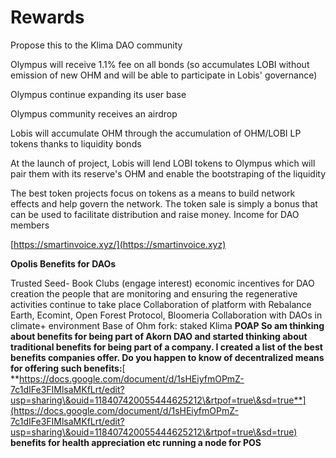 # Rewards

Propose this to the Klima DAO community

Olympus will receive 1.1% fee on all bonds (so accumulates LOBI without emission of new OHM and will be able to participate in Lobis' governance)

Olympus continue expanding its user base

Olympus community receives an airdrop

Lobis will accumulate OHM through the accumulation of OHM/LOBI LP tokens thanks to liquidity bonds

At the launch of project, Lobis will lend LOBI tokens to Olympus which will pair them with its reserve's OHM and enable the bootstraping of the liquidity

The best token projects focus on tokens as a means to build network effects and help govern the network. The token sale is simply a bonus that can be used to facilitate distribution and raise money. Income for DAO members

[https://smartinvoice.xyz/](https://smartinvoice.xyz)

**Opolis Benefits for DAOs**

Trusted Seed- Book Clubs (engage interest) economic incentives for DAO creation the people that are monitoring and ensuring the regenerative activities continue to take place Collaboration of platform with Rebalance Earth, Ecomint, Open Forest Protocol, Bloomeria Collaboration with DAOs in climate+ environment Base of Ohm fork: staked Klima **POAP So am thinking about benefits for being part of Akorn DAO and started thinking about traditional benefits for being part of a company. I created a list of the best benefits companies offer. Do you happen to know of decentralized means for offering such benefits:**[ **https://docs.google.com/document/d/1sHEiyfmOPmZ-7c1dIFe3FIMlsaMKfLrt/edit?usp=sharing\&ouid=118407420055444625212\&rtpof=true\&sd=true**](https://docs.google.com/document/d/1sHEiyfmOPmZ-7c1dIFe3FIMlsaMKfLrt/edit?usp=sharing\&ouid=118407420055444625212\&rtpof=true\&sd=true) **benefits for health appreciation etc running a node for POS**
